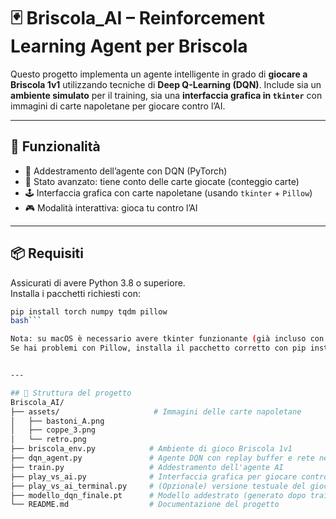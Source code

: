 # 🃏 Briscola_AI – Reinforcement Learning Agent per Briscola

Questo progetto implementa un agente intelligente in grado di **giocare a Briscola 1v1** utilizzando tecniche di **Deep Q-Learning (DQN)**. Include sia un **ambiente simulato** per il training, sia una **interfaccia grafica in `tkinter`** con immagini di carte napoletane per giocare contro l’AI.

---

## 🚀 Funzionalità

- 🌱 Addestramento dell’agente con DQN (PyTorch)
- 🧠 Stato avanzato: tiene conto delle carte giocate (conteggio carte)
- 🕹️ Interfaccia grafica con carte napoletane (usando `tkinter` + `Pillow`)
- 🎮 Modalità interattiva: gioca tu contro l’AI

---

## 📦 Requisiti

Assicurati di avere Python 3.8 o superiore.  
Installa i pacchetti richiesti con:

```bash
pip install torch numpy tqdm pillow
bash```

Nota: su macOS è necessario avere tkinter funzionante (già incluso con Python).
Se hai problemi con Pillow, installa il pacchetto corretto con pip install Pillow.


---

## 📂 Struttura del progetto
Briscola_AI/
├── assets/                     # Immagini delle carte napoletane
│   ├── bastoni_A.png
│   ├── coppe_3.png
│   └── retro.png
├── briscola_env.py            # Ambiente di gioco Briscola 1v1
├── dqn_agent.py               # Agente DQN con replay buffer e rete neurale
├── train.py                   # Addestramento dell'agente AI
├── play_vs_ai.py              # Interfaccia grafica per giocare contro l'AI
├── play_vs_ai_terminal.py     # (Opzionale) versione testuale del gioco
├── modello_dqn_finale.pt      # Modello addestrato (generato dopo training)
└── README.md                  # Documentazione del progetto

